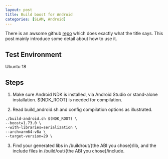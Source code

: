 ```yaml
---
layout: post
title: Build boost for Android
categories: [SLAM, Android]
---
```


There is an awsome github [repo](https://github.com/moritz-wundke/Boost-for-Android) which does exactly what the title says. This post mainly introduce some detail about how to use it.

## Test Environment

Ubuntu 18

## Steps

1. Make sure Android NDK is installed, via Android Studio or stand-alone installation. $(NDK_ROOT) is needed for compilation.

2. Read build_android.sh and config compilation options as illustrated. 
```
./build-android.sh $(NDK_ROOT) \
--boost=1.73.0 \
--with-libraries=serialization \
--arch=arm64-v8a \
--target-version=29 \
```
3. Find your generated libs in /build/out/{the ABI you chose}/lib, and the include files in /build/out/{the ABI you chose}/include. 